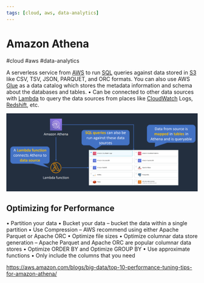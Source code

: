 ```yaml
---
tags: [cloud, aws, data-analytics]
---
```

# Amazon Athena
#cloud #aws #data-analytics 

A serverless service from [AWS](Cloud%20Computing/AWS/AWS.md) to run [SQL](Software%20Engineering/Datastores/Databases/SQL.md) queries against data stored in [S3](Cloud%20Computing/AWS/Storage/S3.md) like CSV, TSV, JSON, PARQUET, and ORC formats. You can also use AWS [Glue](Cloud%20Computing/AWS/Databases/Glue.md) as a data catalog which stores the metadata information and schema about the databases and tables. • Can be connected to other data sources with [Lambda](Cloud%20Computing/AWS/Compute/Lambda.md) to query the data sources from places like [CloudWatch](Cloud%20Computing/AWS/Monitoring/CloudWatch.md) Logs, [Redshift](Cloud%20Computing/AWS/Databases/Redshift.md), etc.

![](Attachments/Pasted%20image%2020230324214042.png)


## Optimizing for Performance
• Partition your data
• Bucket your data – bucket the data within a single partition
• Use Compression – AWS recommend using either Apache Parquet or Apache ORC
• Optimize file sizes
• Optimize columnar data store generation – Apache Parquet and Apache ORC are popular columnar data stores
• Optimize ORDER BY and Optimize GROUP BY
• Use approximate functions
• Only include the columns that you need

https://aws.amazon.com/blogs/big-data/top-10-performance-tuning-tips-for-amazon-athena/